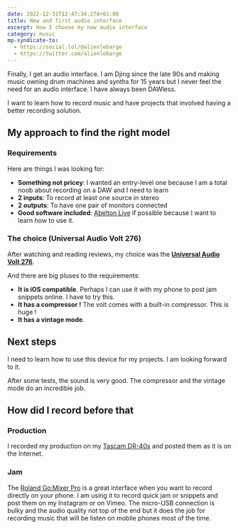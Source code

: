 ```yaml
---
date: 2022-12-31T12:47:34.278+01:00
title: New and first audio interface
excerpt: How I choose my new audio interface
category: music
mp-syndicate-to:
  - https://social.lol/@alienlebarge
  - https://twitter.com/alienlebarge
---
```

Finally, I get an audio interface. I am Djing since the late 90s and making music owning drum machines and synths for 15 years but I never feel the need for an audio interface. I have always been DAWless.

I want to learn how to record music and have projects that involved having a better recording solution.

## My approach to find the right model

### Requirements

Here are things I was looking for:
- **Something not pricey**: I wanted an entry-level one because I am a total noob about recording on a DAW and I need to learn
- **2 inputs**: To record at least one source in stereo
- **2 outputs**: To have one pair of monitors connected
- **Good software included**: [Abelton Live](https://www.ableton.com/en/live/) if possible because I want to learn how to use it.

### The choice (Universal Audio Volt 276)

After watching and reading reviews, my choice was the **[Universal Audio Volt 276](https://www.uaudio.com/audio-interfaces/volt-276-usb.html)**.

And there are big pluses to the requirements:
- **It is iOS compatible**. Perhaps I can use it with my phone to post jam snippets online. I have to try this.
- **It has a compressor !** The volt comes with a built-in compressor. This is huge ! 
- **It has a vintage mode**.

## Next steps

I need to learn how to use this device for my projects. I am looking forward to it.

After some tests, the sound is very good. The compressor and the vintage mode do an incredible job.

## How did I record before that

### Production

I recorded my production on my [Tascam DR-40x](https://www.tascam.eu/en/dr-40x) and posted them as it is on the Internet.

### Jam
The [Roland Go:Mixer Pro](https://www.roland.com/global/products/gomixer_pro/) is a great interface when you want to record directly on your phone. I am using it to record quick jam or snippets and post them on my Instagram or on Vimeo.
The micro-USB connection is bulky and the audio quality not top of the end but it does the job for recording music that will be listen on mobile phones most of the time.
